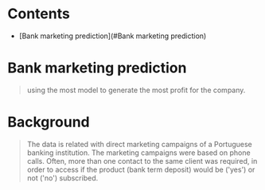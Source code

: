 # Contents
- [Bank marketing prediction](#Bank marketing prediction)

# Bank marketing prediction
>using the most model to generate the most profit for the company.

# Background
>The data is related with direct marketing campaigns of a Portuguese banking institution. The marketing campaigns were based on phone calls. Often, more than one contact to the same client was required, in order to access if the product (bank term deposit) would be ('yes') or not ('no') subscribed.

